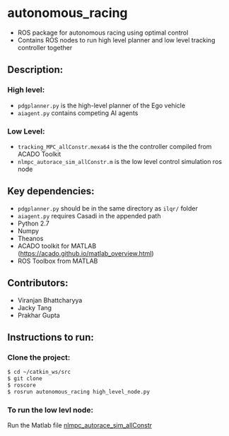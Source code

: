 # autonomous_racing
- ROS package for autonomous racing using optimal control
- Contains ROS nodes to run high level planner and low level tracking controller together

## Description:
### High level:
- `pdgplanner.py` is the high-level planner of the Ego vehicle
- `aiagent.py` contains competing AI agents

### Low Level:
- `tracking_MPC_allConstr.mexa64` is the the controller compiled from ACADO Toolkit
- `nlmpc_autorace_sim_allConstr.m` is the low level control simulation ros node

## Key dependencies:
- `pdgplanner.py` should be in the same directory as `ilqr/` folder
- `aiagent.py` requires Casadi in the appended path
- Python 2.7
- Numpy 
- Theanos
- ACADO toolkit for MATLAB (https://acado.github.io/matlab_overview.html)
- ROS Toolbox from MATLAB

## Contributors:
- Viranjan Bhattcharyya
- Jacky Tang
- Prakhar Gupta

## Instructions to run:
### Clone the project:
```bash
$ cd ~/catkin_ws/src
$ git clone 
$ roscore
$ rosrun autonomous_racing high_level_node.py
```

### To run the low levl node:
Run the Matlab file [nlmpc_autorace_sim_allConstr](https://github.com/pgupta2050/autonomous_racing/blob/main/src/low_level/Prakhar/nlmpc_autorace_sim_allConstr.m)

